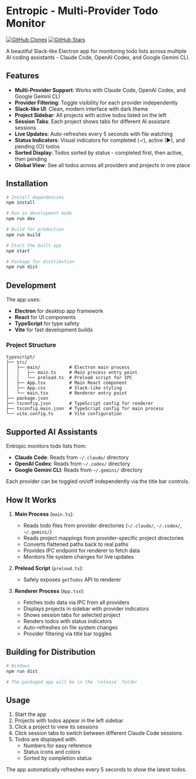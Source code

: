 # Entropic - Multi-Provider Todo Monitor

[![GitHub Clones](https://img.shields.io/badge/dynamic/json?url=https%3A%2F%2Fapi.github.com%2Frepos%2FDoowell2%2FEntropic%2Ftraffic%2Fclones&query=%24.count&label=clones&color=blue)](https://github.com/Doowell2/Entropic)
[![GitHub Stars](https://img.shields.io/github/stars/Doowell2/Entropic?style=social)](https://github.com/Doowell2/Entropic)

A beautiful Slack-like Electron app for monitoring todo lists across multiple AI coding assistants - Claude Code, OpenAI Codex, and Google Gemini CLI.

## Features

- **Multi-Provider Support**: Works with Claude Code, OpenAI Codex, and Google Gemini CLI
- **Provider Filtering**: Toggle visibility for each provider independently
- **Slack-like UI**: Clean, modern interface with dark theme
- **Project Sidebar**: All projects with active todos listed on the left
- **Session Tabs**: Each project shows tabs for different AI assistant sessions
- **Live Updates**: Auto-refreshes every 5 seconds with file watching
- **Status Indicators**: Visual indicators for completed (✓), active (▶), and pending (○) todos
- **Sorted Display**: Todos sorted by status - completed first, then active, then pending
- **Global View**: See all todos across all providers and projects in one place

## Installation

```bash
# Install dependencies
npm install

# Run in development mode
npm run dev

# Build for production
npm run build

# Start the built app
npm start

# Package for distribution
npm run dist
```

## Development

The app uses:
- **Electron** for desktop app framework
- **React** for UI components
- **TypeScript** for type safety
- **Vite** for fast development builds

### Project Structure

```
typescript/
├── src/
│   ├── main/           # Electron main process
│   │   ├── main.ts     # Main process entry point
│   │   └── preload.ts  # Preload script for IPC
│   ├── App.tsx         # Main React component
│   ├── App.css         # Slack-like styling
│   └── main.tsx        # Renderer entry point
├── package.json
├── tsconfig.json       # TypeScript config for renderer
├── tsconfig.main.json  # TypeScript config for main process
└── vite.config.ts      # Vite configuration
```

## Supported AI Assistants

Entropic monitors todo lists from:

- **Claude Code**: Reads from `~/.claude/` directory
- **OpenAI Codex**: Reads from `~/.codex/` directory
- **Google Gemini CLI**: Reads from `~/.gemini/` directory

Each provider can be toggled on/off independently via the title bar controls.

## How It Works

1. **Main Process** (`main.ts`):
   - Reads todo files from provider directories (`~/.claude/`, `~/.codex/`, `~/.gemini/`)
   - Reads project mappings from provider-specific project directories
   - Converts flattened paths back to real paths
   - Provides IPC endpoint for renderer to fetch data
   - Monitors file system changes for live updates

2. **Preload Script** (`preload.ts`):
   - Safely exposes `getTodos` API to renderer

3. **Renderer Process** (`App.tsx`):
   - Fetches todo data via IPC from all providers
   - Displays projects in sidebar with provider indicators
   - Shows session tabs for selected project
   - Renders todos with status indicators
   - Auto-refreshes on file system changes
   - Provider filtering via title bar toggles

## Building for Distribution

```bash
# Windows
npm run dist

# The packaged app will be in the `release` folder
```

## Usage

1. Start the app
2. Projects with todos appear in the left sidebar
3. Click a project to view its sessions
4. Click session tabs to switch between different Claude Code sessions
5. Todos are displayed with:
   - Numbers for easy reference
   - Status icons and colors
   - Sorted by completion status

The app automatically refreshes every 5 seconds to show the latest todos.